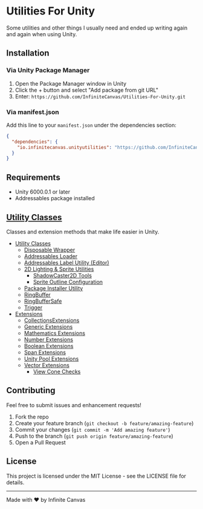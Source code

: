 # Utilities For Unity

Some utilities and other things I usually need and ended up writing again and again when using Unity.

## Installation

### Via Unity Package Manager

1. Open the Package Manager window in Unity
2. Click the + button and select "Add package from git URL"
3. Enter: `https://github.com/InfiniteCanvas/Utilities-For-Unity.git`

### Via manifest.json

Add this line to your `manifest.json` under the dependencies section:

```json
{
  "dependencies": {
    "io.infinitecanvas.unityutilities": "https://github.com/InfiniteCanvas/Utilities-For-Unity.git"
  }
}
```

## Requirements

- Unity 6000.0.1 or later
- Addressables package installed

## [Utility Classes](./Utilities/README.md)

Classes and extension methods that make life easier in Unity.

- [Utility Classes](./Utilities/README.md#utility-classes)
    - [Disposable Wrapper](./Utilities/README.md#disposable-wrapper)
    - [Addressables Loader](./Utilities/README.md#addressables-loader)
    - [Addressables Label Utility (Editor)](./Utilities/README.md#addressables-label-utility-editor)
    - [2D Lighting \& Sprite Utilities](./Utilities/README.md#2d-lighting--sprite-utilities)
        - [ShadowCaster2D Tools](./Utilities/README.md#shadowcaster2d-tools)
        - [Sprite Outline Configuration](./Utilities/README.md#sprite-outline-configuration)
    - [Package Installer Utility](./Utilities/README.md#package-installer-utility)
    - [RingBuffer](./Utilities/README.md#ringbuffer)
    - [RingBufferSafe](./Utilities/README.md#ringbuffersafe)
    - [Trigger](./Utilities/README.md#trigger)
- [Extensions](./Utilities/README.md#extensions)
    - [CollectionsExtensions](./Utilities/README.md#collectionsextensions)
    - [Generic Extensions](./Utilities/README.md#generic-extensions)
    - [Mathematics Extensions](./Utilities/README.md#mathematics-extensions)
    - [Number Extensions](./Utilities/README.md#number-extensions)
    - [Boolean Extensions](./Utilities/README.md#boolean-extensions)
    - [Span Extensions](./Utilities/README.md#span-extensions)
    - [Unity Pool Extensions](./Utilities/README.md#unity-pool-extensions)
    - [Vector Extensions](./Utilities/README.md#vector-extensions)
        - [View Cone Checks](./Utilities/README.md#view-cone-checks)

## Contributing

Feel free to submit issues and enhancement requests!

1. Fork the repo
2. Create your feature branch (`git checkout -b feature/amazing-feature`)
3. Commit your changes (`git commit -m 'Add amazing feature'`)
4. Push to the branch (`git push origin feature/amazing-feature`)
5. Open a Pull Request

## License

This project is licensed under the MIT License - see the LICENSE file for details.

---

Made with ❤️ by Infinite Canvas